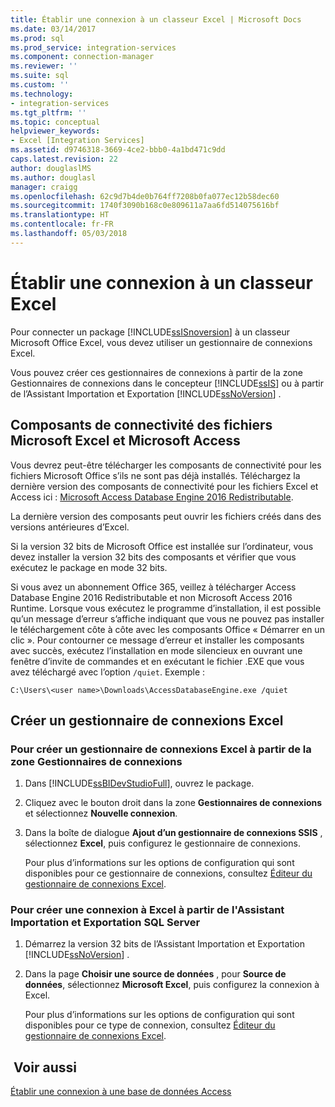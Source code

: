 ```yaml
---
title: Établir une connexion à un classeur Excel | Microsoft Docs
ms.date: 03/14/2017
ms.prod: sql
ms.prod_service: integration-services
ms.component: connection-manager
ms.reviewer: ''
ms.suite: sql
ms.custom: ''
ms.technology:
- integration-services
ms.tgt_pltfrm: ''
ms.topic: conceptual
helpviewer_keywords:
- Excel [Integration Services]
ms.assetid: d9746318-3669-4ce2-bbb0-4a1bd471c9dd
caps.latest.revision: 22
author: douglaslMS
ms.author: douglasl
manager: craigg
ms.openlocfilehash: 62c9d7b4de0b764ff7208b0fa077ec12b58dec60
ms.sourcegitcommit: 1740f3090b168c0e809611a7aa6fd514075616bf
ms.translationtype: HT
ms.contentlocale: fr-FR
ms.lasthandoff: 05/03/2018
---
```

# <a name="connect-to-an-excel-workbook"></a>Établir une connexion à un classeur Excel
  Pour connecter un package [!INCLUDE[ssISnoversion](../../includes/ssisnoversion-md.md)] à un classeur Microsoft Office Excel, vous devez utiliser un gestionnaire de connexions Excel.  
  
 Vous pouvez créer ces gestionnaires de connexions à partir de la zone Gestionnaires de connexions dans le concepteur [!INCLUDE[ssIS](../../includes/ssis-md.md)] ou à partir de l’Assistant Importation et Exportation [!INCLUDE[ssNoVersion](../../includes/ssnoversion-md.md)] .  
 
## <a name="connectivity-components-for-microsoft-excel-and-access-files"></a>Composants de connectivité des fichiers Microsoft Excel et Microsoft Access
  
Vous devrez peut-être télécharger les composants de connectivité pour les fichiers Microsoft Office s’ils ne sont pas déjà installés. Téléchargez la dernière version des composants de connectivité pour les fichiers Excel et Access ici : [Microsoft Access Database Engine 2016 Redistributable](https://www.microsoft.com/download/details.aspx?id=54920).
  
La dernière version des composants peut ouvrir les fichiers créés dans des versions antérieures d’Excel.

Si la version 32 bits de Microsoft Office est installée sur l’ordinateur, vous devez installer la version 32 bits des composants et vérifier que vous exécutez le package en mode 32 bits.

Si vous avez un abonnement Office 365, veillez à télécharger Access Database Engine 2016 Redistributable et non Microsoft Access 2016 Runtime. Lorsque vous exécutez le programme d’installation, il est possible qu’un message d’erreur s’affiche indiquant que vous ne pouvez pas installer le téléchargement côte à côte avec les composants Office « Démarrer en un clic ». Pour contourner ce message d’erreur et installer les composants avec succès, exécutez l’installation en mode silencieux en ouvrant une fenêtre d’invite de commandes et en exécutant le fichier .EXE que vous avez téléchargé avec l’option `/quiet`. Exemple :

`C:\Users\<user name>\Downloads\AccessDatabaseEngine.exe /quiet`

## <a name="create-an-excel-connection-manager"></a>Créer un gestionnaire de connexions Excel

### <a name="to-create-an-excel-connection-manager-from-the-connection-managers-area"></a>Pour créer un gestionnaire de connexions Excel à partir de la zone Gestionnaires de connexions  
  
1.  Dans [!INCLUDE[ssBIDevStudioFull](../../includes/ssbidevstudiofull-md.md)], ouvrez le package.  
  
2.  Cliquez avec le bouton droit dans la zone **Gestionnaires de connexions** et sélectionnez **Nouvelle connexion**.  
  
3.  Dans la boîte de dialogue **Ajout d’un gestionnaire de connexions SSIS** , sélectionnez **Excel**, puis configurez le gestionnaire de connexions.  
  
     Pour plus d’informations sur les options de configuration qui sont disponibles pour ce gestionnaire de connexions, consultez [Éditeur du gestionnaire de connexions Excel](../../integration-services/connection-manager/excel-connection-manager-editor.md).  
  
### <a name="to-create-an-excel-connection-from-the-sql-server-import-and-export-wizard"></a>Pour créer une connexion à Excel à partir de l'Assistant Importation et Exportation SQL Server  
  
1.  Démarrez la version 32 bits de l’Assistant Importation et Exportation [!INCLUDE[ssNoVersion](../../includes/ssnoversion-md.md)] .  
  
2.  Dans la page **Choisir une source de données** , pour **Source de données**, sélectionnez **Microsoft Excel**, puis configurez la connexion à Excel.  
  
     Pour plus d’informations sur les options de configuration qui sont disponibles pour ce type de connexion, consultez [Éditeur du gestionnaire de connexions Excel](../../integration-services/connection-manager/excel-connection-manager-editor.md).  
  
## <a name="see-also"></a> Voir aussi  
 [Établir une connexion à une base de données Access](../../integration-services/connection-manager/connect-to-an-access-database.md)  
  
  
